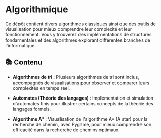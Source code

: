 # Algorithmique

Ce dépôt contient divers algorithmes classiques ainsi que des outils de visualisation pour mieux comprendre leur complexité et leur fonctionnement. Vous y trouverez des implémentations de structures fondamentales et des algorithmes explorant différentes branches de l'informatique.

## 📚 Contenu

- **Algorithmes de tri** : Plusieurs algorithmes de tri sont inclus, accompagnés de visualisations pour observer et comparer leurs complexités en temps réel.
  
- **Automates (Théorie des langages)** : Implémentation et simulation d'automates finis pour illustrer certains concepts de la théorie des langages formels.
  
- **Algorithme A*** : Visualisation de l'algorithme A* (A star) pour la recherche de chemin, avec Pygame, pour mieux comprendre son efficacité dans la recherche de chemins optimaux.

